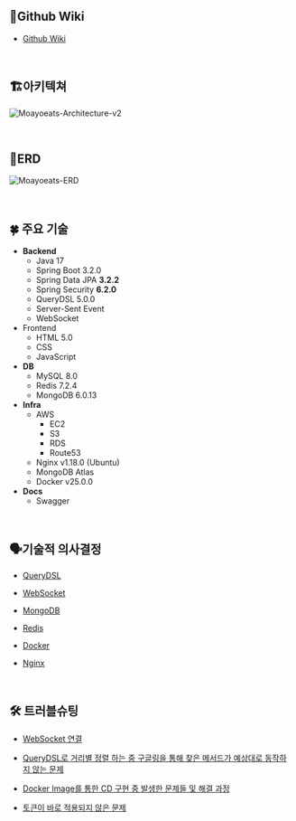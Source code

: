 ## 📖Github Wiki


- [Github Wiki](https://github.com/moayoeats/moayoeats/wiki)
<br>

## 🏗️아키텍쳐


![Moayoeats-Architecture-v2](https://github.com/moayoeats/moayoeats/assets/144315027/4dcfa283-2d2d-4e5b-a00c-f5a52bf2e2de)


<br>

## 🧭ERD


![Moayoeats-ERD](https://github.com/moayoeats/moayoeats/assets/144315027/3483b766-3da4-4726-b9a4-04c50a4dfc3f)

<br>

## 🍀 주요 기술


- **Backend**
    - Java 17
    - Spring Boot 3.2.0
    - Spring Data JPA **3.2.2**
    - Spring Security **6.2.0**
    - QueryDSL 5.0.0
    - Server-Sent Event
    - WebSocket
- Frontend
    - HTML 5.0
    - CSS
    - JavaScript
- **DB**
    - MySQL 8.0
    - Redis 7.2.4
    - MongoDB 6.0.13
- **Infra**
    - AWS
        - EC2
        - S3
        - RDS
        - Route53
    - Nginx v1.18.0 (Ubuntu)
    - MongoDB Atlas
    - Docker v25.0.0
- **Docs**
    - Swagger
  
<br>

## 🗣️기술적 의사결정

 
- [QueryDSL](https://github.com/moayoeats/moayoeats/wiki/%EA%B8%B0%EC%88%A0%EC%A0%81-%EC%9D%98%EC%82%AC%EA%B2%B0%EC%A0%95-%7C-QueryDSL)
    
- [WebSocket](https://github.com/moayoeats/moayoeats/wiki/%EA%B8%B0%EC%88%A0%EC%A0%81-%EC%9D%98%EC%82%AC%EA%B2%B0%EC%A0%95-%7C-WebSocket-&-Stomp)
    
- [MongoDB](https://github.com/moayoeats/moayoeats/wiki/%EA%B8%B0%EC%88%A0%EC%A0%81-%EC%9D%98%EC%82%AC%EA%B2%B0%EC%A0%95-%7C-MongoDB)
    
- [Redis](https://github.com/moayoeats/moayoeats/wiki/%EA%B8%B0%EC%88%A0%EC%A0%81-%EC%9D%98%EC%82%AC%EA%B2%B0%EC%A0%95-%7C-Redis)
    
- [Docker](https://github.com/moayoeats/moayoeats/wiki/%EA%B8%B0%EC%88%A0%EC%A0%81-%EC%9D%98%EC%82%AC%EA%B2%B0%EC%A0%95-%7C-Docker)
    
- [Nginx](https://github.com/moayoeats/moayoeats/wiki/%EA%B8%B0%EC%88%A0%EC%A0%81-%EC%9D%98%EC%82%AC%EA%B2%B0%EC%A0%95-%7C-Nginx)

    
<br>

## 🛠 트러블슈팅


- [WebSocket 연결](https://github.com/moayoeats/moayoeats/wiki/%ED%8A%B8%EB%9F%AC%EB%B8%94%EC%8A%88%ED%8C%85-%7C--WebSocket-%EC%97%B0%EA%B2%B0)
    
- [QueryDSL로 거리별 정렬 하는 중 구글링을 통해 찾은 메서드가 예상대로 동작하지 않는 문제](https://github.com/moayoeats/moayoeats/wiki/%ED%8A%B8%EB%9F%AC%EB%B8%94%EC%8A%88%ED%8C%85-%7C-QueryDsl%EB%A1%9C-%EA%B1%B0%EB%A6%AC%EB%B3%84-%EC%A0%95%EB%A0%AC-%ED%95%98%EB%8A%94%EC%A4%91%EC%97%90-%EA%B5%AC%EA%B8%80%EB%A7%81%ED%95%B4%EC%84%9C-%EC%B0%BE%EC%9D%80-%EB%A9%94%EC%84%9C%EB%93%9C%EA%B0%80-%EC%98%88%EC%83%81%EB%8C%80%EB%A1%9C-%EB%8F%99%EC%9E%91%ED%95%98%EC%A7%80-%EC%95%8A%EB%8A%94-%EB%AC%B8%EC%A0%9C)
    
- [Docker Image를 통한 CD 구현 중 발생한 문제들 및 해결 과정](https://github.com/moayoeats/moayoeats/wiki/%ED%8A%B8%EB%9F%AC%EB%B8%94%EC%8A%88%ED%8C%85-%7C-Docker-Image%EB%A5%BC-%ED%86%B5%ED%95%9C-CD-%EA%B5%AC%ED%98%84-%EC%A4%91-%EB%B0%9C%EC%83%9D%ED%95%9C-%EB%AC%B8%EC%A0%9C%EB%93%A4-%EB%B0%8F-%ED%95%B4%EA%B2%B0-%EA%B3%BC%EC%A0%95)
    
- [토큰이 바로 적용되지 않은 문제](https://github.com/moayoeats/moayoeats/wiki/%ED%8A%B8%EB%9F%AC%EB%B8%94%EC%8A%88%ED%8C%85-%7C-%ED%86%A0%ED%81%B0%EC%9D%B4-%EB%B0%94%EB%A1%9C-%EC%A0%81%EC%9A%A9%EB%90%98%EC%A7%80-%EC%95%8A%EB%8A%94-%EB%AC%B8%EC%A0%9C)

